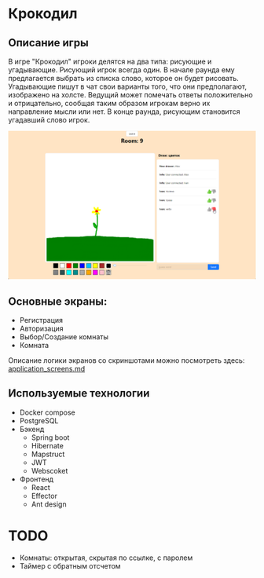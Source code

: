 # Крокодил

## Описание игры
В игре "Крокодил" игроки делятся на два типа: рисующие и угадывающие. 
Рисующий игрок всегда один. В начале раунда ему предлагается выбрать из списка слово, которое он будет рисовать.
Угадывающие пишут в чат свои варианты того, что они предполагают, изображено на холсте. Ведущий может помечать ответы
положительно и отрицательно, сообщая таким образом игрокам верно их направление мысли или нет. 
В конце раунда, рисующим становится угадавший слово игрок.

![интерфейс рисующего слова](/doc/images/room_draw.png)

## Основные экраны:
- Регистрация
- Авторизация
- Выбор/Создание комнаты
- Комната

Описание логики экранов со скриншотами можно посмотреть здесь: [application_screens.md](doc/application_screens.md)

## Используемые технологии
- Docker compose
- PostgreSQL
- Бэкенд
  - Spring boot
  - Hibernate
  - Mapstruct
  - JWT
  - Webscoket
- Фронтенд
  - React
  - Effector
  - Ant design

# TODO
- Комнаты: открытая, скрытая по ссылке, с паролем
- Таймер с обратным отсчетом